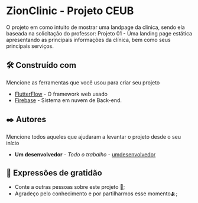 # ZionClinic - Projeto CEUB

O projeto em como intuito de mostrar uma landpage da clinica, sendo ela baseada na solicitação do professor: Projeto 01 - Uma landing page estática apresentando as principais informações da clínica, bem como seus principais serviços.

## 🛠️ Construído com

Mencione as ferramentas que você usou para criar seu projeto

* [FlutterFlow](https://flutterflow.io/) - O framework web usado
* [Firebase](https://firebase.google.com/?hl=pt) - Sistema em nuvem de Back-end.


## ✒️ Autores

Mencione todos aqueles que ajudaram a levantar o projeto desde o seu início

* **Um desenvolvedor** - *Todo o trabalho* - [umdesenvolvedor](https://github.com/CapsPhos)


## 🎁 Expressões de gratidão

* Conte a outras pessoas sobre este projeto 📢;
* Agradeço pelo conhecimento e por partilharmos esse momento🫂;

